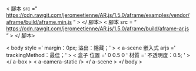 < 腳本 src =“ https://cdn.rawgit.com/jeromeetienne/AR.js/1.5.0/aframe/examples/vendor/aframe/build/aframe.min.js ” > </ 腳本> 
< 腳本 src = “ https://cdn.rawgit.com/jeromeetienne/AR.js/1.5.0/aframe/build/aframe-ar.js “ > </ 腳本>

< body  style =' margin：0px; 溢出：隱藏；' > 
    < a-scene  嵌入式 arjs =' trackingMethod：最佳；' > 
      < 盒子 位置 =' 0 0.5 0 ' 材質 =' 不透明度：0.5; ' > </ a-box > 
      < a-camera-static />
     </ a-scene > 
</ body >
